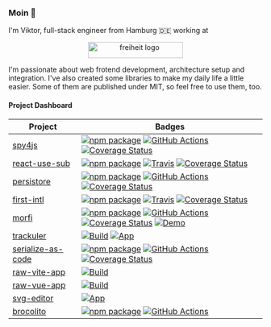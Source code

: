 ### Moin 👋

I'm Viktor, full-stack engineer from Hamburg 🇩🇪 working at

<p align="center"><a href="https://freiheit.com"><img src="https://freiheit.com/img/logo_white.svg" alt="freiheit logo" width="188" height="32"></a> </p>

I'm passionate about web frotend development, architecture setup and integration. I've also created some libraries to make my daily life a little easier. Some of them are published under MIT, so feel free to use them, too.

#### Project Dashboard

Project                                                           | Badges
------------------------------------------------------------------|-----------------------------------------------
[spy4js](https://github.com/fdc-viktor-luft/spy4js)               | [![npm package][spy4js-npm-image]][spy4js-npm-url] [![GitHub Actions][spy4js-build-image]][spy4js-build-url] [![Coverage Status][spy4js-coveralls-image]][spy4js-coveralls-url]
[react-use-sub](https://github.com/fdc-viktor-luft/react-use-sub) | [![npm package][react-use-sub-npm-image]][react-use-sub-npm-url] [![Travis][react-use-sub-build-image]][react-use-sub-build-url] [![Coverage Status][react-use-sub-coveralls-image]][react-use-sub-coveralls-url]
[persistore](https://github.com/fdc-viktor-luft/persistore)               | [![npm package][persistore-npm-image]][persistore-npm-url] [![GitHub Actions][persistore-build-image]][persistore-build-url] [![Coverage Status][persistore-coveralls-image]][persistore-coveralls-url]
[first-intl](https://github.com/fdc-viktor-luft/first-intl)               | [![npm package][first-intl-npm-image]][first-intl-npm-url] [![Travis][first-intl-build-image]][first-intl-build-url] [![Coverage Status][first-intl-coveralls-image]][first-intl-coveralls-url]
[morfi](https://github.com/fdc-viktor-luft/morfi)               | [![npm package][morfi-npm-image]][morfi-npm-url] [![GitHub Actions][morfi-build-image]][morfi-build-url] [![Coverage Status][morfi-coveralls-image]][morfi-coveralls-url] [![Demo][morfi-demo-image]][morfi-demo-url] 
[trackuler](https://github.com/fdc-viktor-luft/trackuler)               | [![Build][trackuler-build-image]][trackuler-build-url] [![App][trackuler-app-image]][trackuler-app-url]
[serialize-as-code](https://github.com/fdc-viktor-luft/serialize-as-code)               | [![npm package][serialize-as-code-npm-image]][serialize-as-code-npm-url] [![GitHub Actions][serialize-as-code-build-image]][serialize-as-code-build-url] [![Coverage Status][serialize-as-code-coveralls-image]][serialize-as-code-coveralls-url]
[raw-vite-app](https://github.com/fdc-viktor-luft/raw-vite-app)               | [![Build][raw-vite-app-build-image]][raw-vite-app-build-url]
[raw-vue-app](https://github.com/fdc-viktor-luft/raw-vue-app)               | [![Build][raw-vue-app-build-image]][raw-vue-app-build-url]
[svg-editor](https://github.com/fdc-viktor-luft/svg-editor)               | [![App][svg-editor-app-image]][svg-editor-app-url]
[brocolito](https://github.com/fdc-viktor-luft/brocolito)               | [![npm package][brocolito-npm-image]][brocolito-npm-url] [![GitHub Actions][brocolito-build-image]][brocolito-build-url]



[spy4js-build-image]: https://github.com/fdc-viktor-luft/spy4js/actions/workflows/push.yml/badge.svg
[spy4js-build-url]: https://github.com/fdc-viktor-luft/spy4js/actions/workflows/push.yml
[spy4js-npm-image]: https://img.shields.io/npm/v/spy4js.svg?style=flat-square
[spy4js-npm-url]: https://www.npmjs.org/package/spy4js
[spy4js-coveralls-image]: https://coveralls.io/repos/github/fdc-viktor-luft/spy4js/badge.svg?branch=master
[spy4js-coveralls-url]: https://coveralls.io/github/fdc-viktor-luft/spy4js?branch=master

[react-use-sub-build-image]: https://img.shields.io/travis/fdc-viktor-luft/react-use-sub/master.svg?style=flat-square
[react-use-sub-build-url]: https://app.travis-ci.com/github/fdc-viktor-luft/react-use-sub
[react-use-sub-npm-image]: https://img.shields.io/npm/v/react-use-sub.svg?style=flat-square
[react-use-sub-npm-url]: https://www.npmjs.org/package/react-use-sub
[react-use-sub-coveralls-image]: https://coveralls.io/repos/github/fdc-viktor-luft/react-use-sub/badge.svg?branch=master
[react-use-sub-coveralls-url]: https://coveralls.io/github/fdc-viktor-luft/react-use-sub?branch=master

[persistore-build-image]: https://github.com/fdc-viktor-luft/persistore/actions/workflows/push.yml/badge.svg
[persistore-build-url]: https://github.com/fdc-viktor-luft/persistore/actions/workflows/push.yml
[persistore-npm-image]: https://img.shields.io/npm/v/persistore.svg?style=flat-square
[persistore-npm-url]: https://www.npmjs.org/package/persistore
[persistore-coveralls-image]: https://coveralls.io/repos/github/fdc-viktor-luft/persistore/badge.svg?branch=master
[persistore-coveralls-url]: https://coveralls.io/github/fdc-viktor-luft/persistore?branch=master

[first-intl-npm-image]: https://img.shields.io/npm/v/first-intl.svg?style=flat-square
[first-intl-npm-url]: https://www.npmjs.org/package/first-intl
[first-intl-build-image]: https://github.com/fdc-viktor-luft/first-intl/actions/workflows/push.yml/badge.svg
[first-intl-build-url]: https://github.com/fdc-viktor-luft/first-intl/actions/workflows/push.yml
[first-intl-coveralls-image]: https://coveralls.io/repos/github/fdc-viktor-luft/first-intl/badge.svg?branch=master
[first-intl-coveralls-url]: https://coveralls.io/github/fdc-viktor-luft/first-intl?branch=master


[morfi-build-image]: https://github.com/fdc-viktor-luft/morfi/actions/workflows/push.yml/badge.svg
[morfi-build-url]: https://github.com/fdc-viktor-luft/morfi/actions/workflows/push.yml
[morfi-npm-image]: https://img.shields.io/npm/v/morfi.svg?style=flat-square
[morfi-npm-url]: https://www.npmjs.org/package/morfi
[morfi-coveralls-image]: https://coveralls.io/repos/github/fdc-viktor-luft/morfi/badge.svg?branch=master
[morfi-coveralls-url]: https://coveralls.io/github/fdc-viktor-luft/morfi?branch=master
[morfi-demo-image]: https://img.shields.io/static/v1?label=Github%20Pages&message=Demo&color=blue
[morfi-demo-url]: https://fdc-viktor-luft.github.io/morfi/

[trackuler-build-image]: https://github.com/fdc-viktor-luft/trackuler/actions/workflows/build.yml/badge.svg
[trackuler-build-url]: https://github.com/fdc-viktor-luft/trackuler/actions/workflows/build.yml
[trackuler-app-image]: https://img.shields.io/static/v1?label=Github%20Pages&message=Trackuler&color=blueviolet
[trackuler-app-url]: https://fdc-viktor-luft.github.io/trackuler/

[serialize-as-code-build-image]: https://github.com/fdc-viktor-luft/serialize-as-code/actions/workflows/push.yml/badge.svg
[serialize-as-code-build-url]: https://github.com/fdc-viktor-luft/serialize-as-code/actions/workflows/push.yml
[serialize-as-code-npm-image]: https://img.shields.io/npm/v/serialize-as-code.svg?style=flat-square
[serialize-as-code-npm-url]: https://www.npmjs.org/package/serialize-as-code
[serialize-as-code-coveralls-image]: https://coveralls.io/repos/github/fdc-viktor-luft/serialize-as-code/badge.svg?branch=master
[serialize-as-code-coveralls-url]: https://coveralls.io/github/fdc-viktor-luft/serialize-as-code?branch=master

[raw-vite-app-build-image]: https://github.com/fdc-viktor-luft/raw-vite-app/actions/workflows/build.yml/badge.svg
[raw-vite-app-build-url]: https://github.com/fdc-viktor-luft/raw-vite-app/actions/workflows/build.yml

[raw-vue-app-build-image]: https://github.com/fdc-viktor-luft/raw-vue-app/actions/workflows/build.yml/badge.svg
[raw-vue-app-build-url]: https://github.com/fdc-viktor-luft/raw-vue-app/actions/workflows/build.yml

[svg-editor-app-image]: https://img.shields.io/static/v1?label=Github%20Pages&message=WIP&color=blueviolet
[svg-editor-app-url]: https://fdc-viktor-luft.github.io/svg-editor/

[brocolito-build-image]: https://github.com/fdc-viktor-luft/brocolito/actions/workflows/push.yml/badge.svg
[brocolito-build-url]: https://github.com/fdc-viktor-luft/brocolito/actions/workflows/push.yml
[brocolito-npm-image]: https://img.shields.io/npm/v/brocolito.svg?style=flat-square
[brocolito-npm-url]: https://www.npmjs.org/package/brocolito
